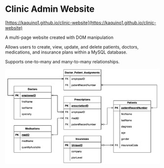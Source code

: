 # Clinic Admin Website

[https://kaquino1.github.io/clinic-website](https://kaquino1.github.io/clinic-website)

A multi-page website created with DOM manipulation

Allows users to create, view, update, and delete patients, doctors, medications, and insurance plans within a MySQL database.

Supports one-to-many and many-to-many relationships.

![ERD diagram](https://github.com/kaquino1/clinic-website/blob/main/ERD.png?raw=true)
